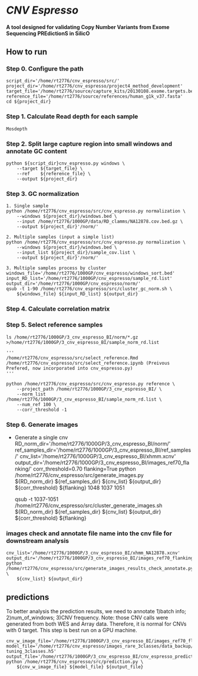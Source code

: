 # _CNV Espresso_
#### A tool designed for validating **C**opy **N**umber **V**ariants from **E**xome **S**equencing **PRE**diction**S** in **S**ilic**O**

## How to run
### Step 0. Configure the path
    script_dir='/home/rt2776/cnv_espresso/src/'
    project_dir='/home/rt2776/cnv_espresso/project4_method_development'
    target_file='/home/rt2776/source/capture_kits/20130108.exome.targets.bed'
    reference_file='/home/rt2776/source/references/human_g1k_v37.fasta'
    cd ${project_dir}

### Step 1. Calculate Read depth for each sample
    Mosdepth

### Step 2. Split large capture region into small windows and annotate GC content 
    python ${script_dir}cnv_espresso.py windows \
        --target ${target_file} \
        --ref    ${reference_file} \
        --output ${project_dir}

### Step 3. GC normalization
    1. Single sample
    python /home/rt2776/cnv_espresso/src/cnv_espresso.py normalization \
        --windows ${project_dir}/windows.bed \ 
        --input /home/rt2776/1000GP/data/RD_clamms/NA12878.cov.bed.gz \ 
        --output ${project_dir}'/norm/'

    2. Multiple samples (input a simple list) 
    python /home/rt2776/cnv_espresso/src/cnv_espresso.py normalization \
        --windows ${project_dir}/windows.bed \ 
        --input_list ${project_dir}/sample_cov.list \
        --output ${project_dir}'/norm/'

    3. Multiple samples process by cluster
    windows_file='/home/rt2776/1000GP/cnv_espresso/windows_sort.bed'
    input_RD_list='/home/rt2776/1000GP/cnv_espresso/sample_rd.list'
    output_dir='/home/rt2776/1000GP/cnv_espresso/norm/'
    qsub -t 1-90 /home/rt2776/cnv_espresso/src/cluster_gc_norm.sh \
        ${windows_file} ${input_RD_list} ${output_dir} 

### Step 4. Calculate correlation matrix



### Step 5. Select reference samples
    ls /home/rt2776/1000GP/3_cnv_espresso_BI/norm/*.gz >/home/rt2776/1000GP/3_cnv_espresso_BI/sample_norm_rd.list

    '''
    /home/rt2776/cnv_espresso/src/select_reference.Rmd
    /home/rt2776/cnv_espresso/src/select_reference.ipynb (Preivous Prefered, now incorporated into cnv_espresso.py)
    '''

    python /home/rt2776/cnv_espresso/src/cnv_espresso.py reference \ 
        --project_path /home/rt2776/1000GP/3_cnv_espresso_BI/ \
        --norm_list /home/rt2776/1000GP/3_cnv_espresso_BI/sample_norm_rd.list \
        --num_ref 100 \
        --corr_threshold -1 

### Step 6. Generate images 

- Generate a single cnv
    RD_norm_dir='/home/rt2776/1000GP/3_cnv_espresso_BI/norm/'
    ref_samples_dir='/home/rt2776/1000GP/3_cnv_espresso_BI/ref_samples/'
    cnv_list='/home/rt2776/1000GP/3_cnv_espresso_BI/xhmm.xcnv' 
    output_dir='/home/rt2776/1000GP/3_cnv_espresso_BI/images_ref70_flanking/'
    corr_threshold=0.70
    flanking=True
    python /home/rt2776/cnv_espresso/src/generate_images.py \
        ${RD_norm_dir} ${ref_samples_dir} ${cnv_list} ${output_dir} ${corr_threshold} ${flanking} 1048 1037  1051

    qsub -t 1037-1051 /home/rt2776/cnv_espresso/src/cluster_generate_images.sh \
        ${RD_norm_dir} ${ref_samples_dir} ${cnv_list} ${output_dir} ${corr_threshold} ${flanking}

### images check and annotate file name into the cnv file for downstream analysis
    cnv_list='/home/rt2776/1000GP/3_cnv_espresso_BI/xhmm_NA12878.xcnv' 
    output_dir='/home/rt2776/1000GP/3_cnv_espresso_BI/images_ref70_flanking/'
    python /home/rt2776/cnv_espresso/src/generate_images_results_check_annotate.py \
        ${cnv_list} ${output_dir}


## predictions
To better analysis the prediction results, we need to annotate 1)batch info; 2)num_of_windows; 3)CNV frequency. 
Note: those CNV calls were generated from both WES and Array data. Therefore, it is normal for CNVs with 0 target.
This step is best run on a GPU machine. 

    cnv_w_image_file='/home/rt2776/1000GP/3_cnv_espresso_BI/images_ref70_flanking/xhmm_NA12878_withImagePath.csv'
    model_file='/home/rt2776/cnv_espresso/images_rare_3classes/data_backup/model_h5/rare_entire_cnv_MobileNet_v1_fine-tuning_3classes.h5'
    output_file='/home/rt2776/1000GP/3_cnv_espresso_BI/cnv_espresso_prediction_ref70_flanking.csv'
    python /home/rt2776/cnv_espresso/src/prediction.py \
        ${cnv_w_image_file} ${model_file} ${output_file}

